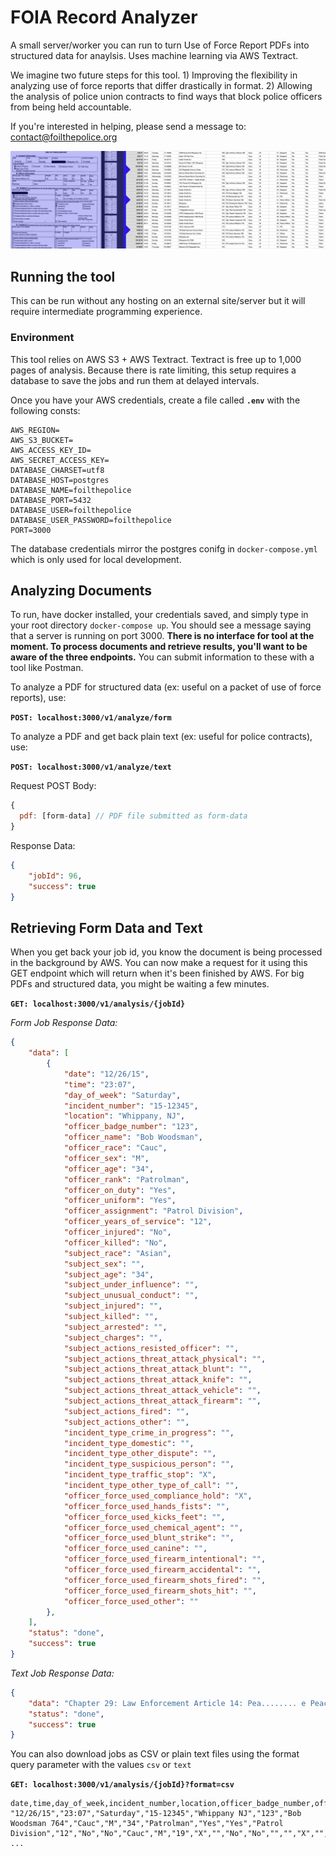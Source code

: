 # FOIA Record Analyzer

A small server/worker you can run to turn Use of Force Report PDFs into structured data for anaylsis. Uses machine learning via AWS Textract.

We imagine two future steps for this tool. 1) Improving the flexibility in analyzing use of force reports that differ drastically in format. 2) Allowing the analysis of police union contracts to find ways that block police officers from being held accountable.

If you're interested in helping, please send a message to: contact@foilthepolice.org

![](./screenshot.png)

## Running the tool

This can be run without any hosting on an external site/server but it will require intermediate programming experience.

### Environment

This tool relies on AWS S3 + AWS Textract. Textract is free up to 1,000 pages of analysis. Because there is rate limiting, this setup requires a database to save the jobs and run them at delayed intervals.

Once you have your AWS credentials, create a file called **`.env`** with the following consts:

```
AWS_REGION=
AWS_S3_BUCKET=
AWS_ACCESS_KEY_ID=
AWS_SECRET_ACCESS_KEY=
DATABASE_CHARSET=utf8
DATABASE_HOST=postgres
DATABASE_NAME=foilthepolice
DATABASE_PORT=5432
DATABASE_USER=foilthepolice
DATABASE_USER_PASSWORD=foilthepolice
PORT=3000
```

The database credentials mirror the postgres conifg in `docker-compose.yml` which is only used for local development.

## Analyzing Documents

To run, have docker installed, your credentials saved, and simply type in your root directory `docker-compose up`. You should see a message saying that a server is running on port 3000. **There is no interface for tool at the moment. To process documents and retrieve results, you'll want to be aware of the three endpoints.** You can submit information to these with a tool like Postman.

To analyze a PDF for structured data (ex: useful on a packet of use of force reports), use:

**`POST: localhost:3000/v1/analyze/form`**

To analyze a PDF and get back plain text (ex: useful for police contracts), use:

**`POST: localhost:3000/v1/analyze/text`**

Request POST Body:
```javascript
{
  pdf: [form-data] // PDF file submitted as form-data
}
```
Response Data:
```json
{
    "jobId": 96,
    "success": true
}
```

## Retrieving Form Data and Text

When you get back your job id, you know the document is being processed in the background by AWS. You can now make a request for it using this GET endpoint which will return when it's been finished by AWS. For big PDFs and structured data, you might be waiting a few minutes.

**`GET: localhost:3000/v1/analysis/{jobId}`**

*Form Job Response Data:*

```json
{
    "data": [
        {
            "date": "12/26/15",
            "time": "23:07",
            "day_of_week": "Saturday",
            "incident_number": "15-12345",
            "location": "Whippany, NJ",
            "officer_badge_number": "123",
            "officer_name": "Bob Woodsman",
            "officer_race": "Cauc",
            "officer_sex": "M",
            "officer_age": "34",
            "officer_rank": "Patrolman",
            "officer_on_duty": "Yes",
            "officer_uniform": "Yes",
            "officer_assignment": "Patrol Division",
            "officer_years_of_service": "12",
            "officer_injured": "No",
            "officer_killed": "No",
            "subject_race": "Asian",
            "subject_sex": "",
            "subject_age": "34",
            "subject_under_influence": "",
            "subject_unusual_conduct": "",
            "subject_injured": "",
            "subject_killed": "",
            "subject_arrested": "",
            "subject_charges": "",
            "subject_actions_resisted_officer": "",
            "subject_actions_threat_attack_physical": "",
            "subject_actions_threat_attack_blunt": "",
            "subject_actions_threat_attack_knife": "",
            "subject_actions_threat_attack_vehicle": "",
            "subject_actions_threat_attack_firearm": "",
            "subject_actions_fired": "",
            "subject_actions_other": "",
            "incident_type_crime_in_progress": "",
            "incident_type_domestic": "",
            "incident_type_other_dispute": "",
            "incident_type_suspicious_person": "",
            "incident_type_traffic_stop": "X",
            "incident_type_other_type_of_call": "",
            "officer_force_used_compliance_hold": "X",
            "officer_force_used_hands_fists": "",
            "officer_force_used_kicks_feet": "",
            "officer_force_used_chemical_agent": "",
            "officer_force_used_blunt_strike": "",
            "officer_force_used_canine": "",
            "officer_force_used_firearm_intentional": "",
            "officer_force_used_firearm_accidental": "",
            "officer_force_used_firearm_shots_fired": "",
            "officer_force_used_firearm_shots_hit": "",
            "officer_force_used_other": ""
        },
    ],
    "status": "done",
    "success": true
}
```

*Text Job Response Data:*

```json
{
    "data": "Chapter 29: Law Enforcement Article 14: Pea........ e Peace Officer's Employer- Employee Relations Act [29-14-1 NMSA 1978].",
    "status": "done",
    "success": true
}
```

You can also download jobs as CSV or plain text files using the format query parameter with the values `csv` or `text`

**`GET: localhost:3000/v1/analysis/{jobId}?format=csv`**
```
date,time,day_of_week,incident_number,location,officer_badge_number,officer_name,officer_race,officer_sex,officer_age,officer_rank,officer_on_duty,officer_uniform,officer_assignment,officer_years_of_service,officer_injured,officer_killed,subject_race,subject_sex,subject_age,subject_under_influence,subject_unusual_conduct,subject_injured,subject_killed,subject_arrested,subject_charges,subject_actions_resisted_officer,subject_actions_threat_attack_physical,subject_actions_threat_attack_blunt,subject_actions_threat_attack_knife,subject_actions_threat_attack_vehicle,subject_actions_threat_attack_firearm,subject_actions_fired,subject_actions_other,incident_type_crime_in_progress,
"12/26/15","23:07","Saturday","15-12345","Whippany NJ","123","Bob Woodsman 764","Cauc","M","34","Patrolman","Yes","Yes","Patrol Division","12","No","No","Cauc","M","19","X","","No","No","","","X","","","","","","","","","X","","","","","X","","","","","","","","","0",""
...
```

